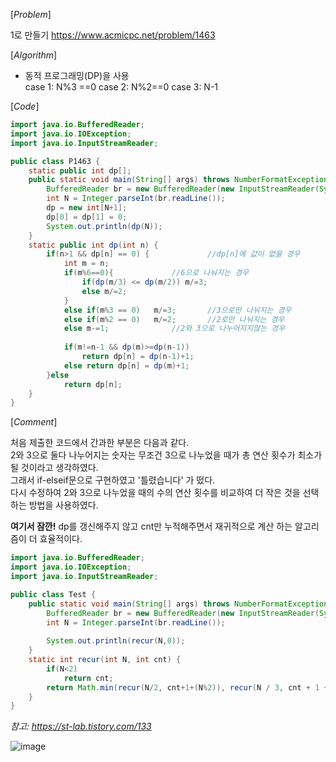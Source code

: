 [*Problem*]

1로 만들기  https://www.acmicpc.net/problem/1463

[*Algorithm*]

- 동적 프로그래밍(DP)을 사용<br>
case 1: N%3 ==0 
case 2: N%2==0
case 3: N-1

[*Code*]
```java
import java.io.BufferedReader;
import java.io.IOException;
import java.io.InputStreamReader;

public class P1463 {
	static public int dp[];
	public static void main(String[] args) throws NumberFormatException, IOException {
		BufferedReader br = new BufferedReader(new InputStreamReader(System.in));	
		int N = Integer.parseInt(br.readLine());
		dp = new int[N+1];
		dp[0] = dp[1] = 0;
		System.out.println(dp(N));
	}	
	static public int dp(int n) {
		if(n>1 && dp[n] == 0) {				//dp[n]에 값이 없을 경우
			int m = n;
			if(m%6==0){				//6으로 나눠지는 경우 
				if(dp(m/3) <= dp(m/2)) m/=3;
				else m/=2;
			}
			else if(m%3 == 0)	m/=3;		//3으로만 나눠지는 경우
			else if(m%2 == 0)	m/=2;		//2로만 나눠지는 경우
			else m-=1;				//2와 3으로 나누어지지않는 경우
			
			if(m!=n-1 && dp(m)>=dp(n-1))
				return dp[n] = dp(n-1)+1;	
			else return dp[n] = dp(m)+1;			
		}else 
			return dp[n];
	}
}
```
[*Comment*]

처음 제출한 코드에서 간과한 부분은 다음과 같다.<br>
2와 3으로 둘다 나누어지는 숫자는 무조건 3으로 나누었을 때가 총 연산 횟수가 최소가 될 것이라고 생각하였다.<br> 
그래서 if-elseif문으로 구현하였고 '틀렸습니다' 가 떴다.<br>
다시 수정하여 2와 3으로 나누었을 때의 수의 연산 횟수를 비교하여 더 작은 것을 선택하는 방법을 사용하였다. 


**여기서 잠깐!**
dp를 갱신해주지 않고 cnt만 누적해주면서 재귀적으로 계산 하는 알고리즘이 더 효율적이다.
```java
import java.io.BufferedReader;
import java.io.IOException;
import java.io.InputStreamReader;

public class Test {	
	public static void main(String[] args) throws NumberFormatException, IOException  {
		BufferedReader br = new BufferedReader(new InputStreamReader(System.in));
		int N = Integer.parseInt(br.readLine());
		
		System.out.println(recur(N,0));
	}
	static int recur(int N, int cnt) {
		if(N<2)
			return cnt;
		return Math.min(recur(N/2, cnt+1+(N%2)), recur(N / 3, cnt + 1 + (N % 3)));
	}
}
```
*참고: https://st-lab.tistory.com/133*

![image](https://user-images.githubusercontent.com/49296139/135706931-6ce08f09-8b24-45bd-8674-ec1f519e3ac8.png)





